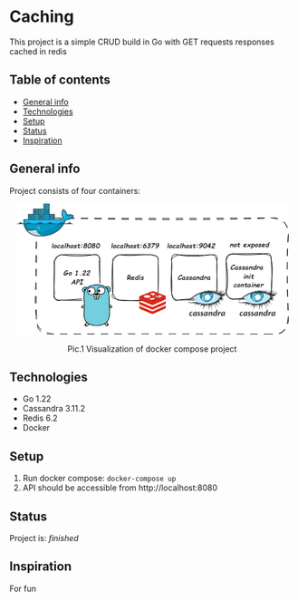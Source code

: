 # Caching

This project is a simple CRUD build in Go with GET requests responses cached in redis

## Table of contents
* [General info](#general-info)
* [Technologies](#technologies)
* [Setup](#setup)
* [Status](#status)
* [Inspiration](#inspiration)

## General info

Project consists of four containers:

<p align="center"><img src="./docs/network.drawio.png"/>
<p align="center">Pic.1 Visualization of docker compose project</p>


## Technologies
* Go 1.22
* Cassandra 3.11.2
* Redis 6.2
* Docker

## Setup
1. Run docker compose: `docker-compose up`
2. API should be accessible from http://localhost:8080

## Status
Project is: _finished_

## Inspiration
For fun

